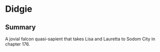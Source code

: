 # Didgie

## Summary

A jovial falcon quasi-sapient that takes Lisa and Lauretta to Sodom City in chapter 176.
